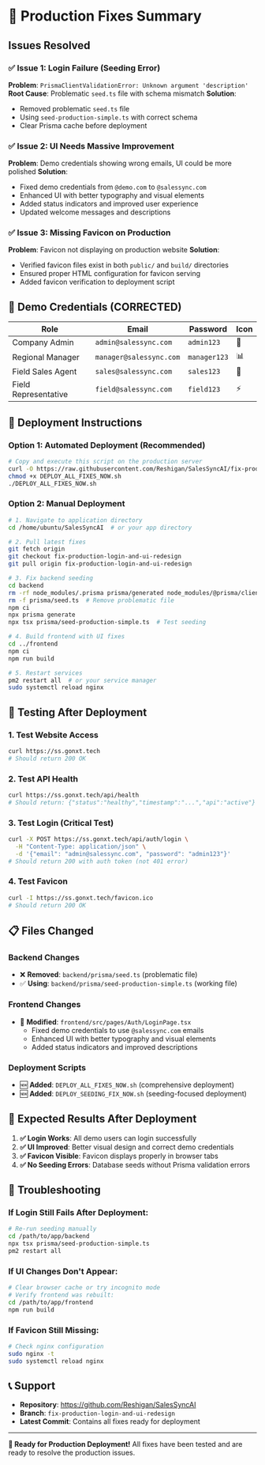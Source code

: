 # 🚀 Production Fixes Summary

## Issues Resolved

### ✅ Issue 1: Login Failure (Seeding Error)
**Problem**: `PrismaClientValidationError: Unknown argument 'description'`
**Root Cause**: Problematic `seed.ts` file with schema mismatch
**Solution**: 
- Removed problematic `seed.ts` file
- Using `seed-production-simple.ts` with correct schema
- Clear Prisma cache before deployment

### ✅ Issue 2: UI Needs Massive Improvement
**Problem**: Demo credentials showing wrong emails, UI could be more polished
**Solution**:
- Fixed demo credentials from `@demo.com` to `@salessync.com`
- Enhanced UI with better typography and visual elements
- Added status indicators and improved user experience
- Updated welcome messages and descriptions

### ✅ Issue 3: Missing Favicon on Production
**Problem**: Favicon not displaying on production website
**Solution**:
- Verified favicon files exist in both `public/` and `build/` directories
- Ensured proper HTML configuration for favicon serving
- Added favicon verification to deployment script

## 🎯 Demo Credentials (CORRECTED)

| Role | Email | Password | Icon |
|------|-------|----------|------|
| Company Admin | `admin@salessync.com` | `admin123` | 👑 |
| Regional Manager | `manager@salessync.com` | `manager123` | 📊 |
| Field Sales Agent | `sales@salessync.com` | `sales123` | 🚀 |
| Field Representative | `field@salessync.com` | `field123` | ⚡ |

## 🚀 Deployment Instructions

### Option 1: Automated Deployment (Recommended)
```bash
# Copy and execute this script on the production server
curl -O https://raw.githubusercontent.com/Reshigan/SalesSyncAI/fix-production-login-and-ui-redesign/DEPLOY_ALL_FIXES_NOW.sh
chmod +x DEPLOY_ALL_FIXES_NOW.sh
./DEPLOY_ALL_FIXES_NOW.sh
```

### Option 2: Manual Deployment
```bash
# 1. Navigate to application directory
cd /home/ubuntu/SalesSyncAI  # or your app directory

# 2. Pull latest fixes
git fetch origin
git checkout fix-production-login-and-ui-redesign
git pull origin fix-production-login-and-ui-redesign

# 3. Fix backend seeding
cd backend
rm -rf node_modules/.prisma prisma/generated node_modules/@prisma/client
rm -f prisma/seed.ts  # Remove problematic file
npm ci
npx prisma generate
npx tsx prisma/seed-production-simple.ts  # Test seeding

# 4. Build frontend with UI fixes
cd ../frontend
npm ci
npm run build

# 5. Restart services
pm2 restart all  # or your service manager
sudo systemctl reload nginx
```

## 🧪 Testing After Deployment

### 1. Test Website Access
```bash
curl https://ss.gonxt.tech
# Should return 200 OK
```

### 2. Test API Health
```bash
curl https://ss.gonxt.tech/api/health
# Should return: {"status":"healthy","timestamp":"...","api":"active"}
```

### 3. Test Login (Critical Test)
```bash
curl -X POST https://ss.gonxt.tech/api/auth/login \
  -H "Content-Type: application/json" \
  -d '{"email": "admin@salessync.com", "password": "admin123"}'
# Should return 200 with auth token (not 401 error)
```

### 4. Test Favicon
```bash
curl -I https://ss.gonxt.tech/favicon.ico
# Should return 200 OK
```

## 📋 Files Changed

### Backend Changes
- ❌ **Removed**: `backend/prisma/seed.ts` (problematic file)
- ✅ **Using**: `backend/prisma/seed-production-simple.ts` (working file)

### Frontend Changes
- 📝 **Modified**: `frontend/src/pages/Auth/LoginPage.tsx`
  - Fixed demo credentials to use `@salessync.com` emails
  - Enhanced UI with better typography and visual elements
  - Added status indicators and improved descriptions

### Deployment Scripts
- 🆕 **Added**: `DEPLOY_ALL_FIXES_NOW.sh` (comprehensive deployment)
- 🆕 **Added**: `DEPLOY_SEEDING_FIX_NOW.sh` (seeding-focused deployment)

## 🎊 Expected Results After Deployment

1. **✅ Login Works**: All demo users can login successfully
2. **✅ UI Improved**: Better visual design and correct demo credentials
3. **✅ Favicon Visible**: Favicon displays properly in browser tabs
4. **✅ No Seeding Errors**: Database seeds without Prisma validation errors

## 🔧 Troubleshooting

### If Login Still Fails After Deployment:
```bash
# Re-run seeding manually
cd /path/to/app/backend
npx tsx prisma/seed-production-simple.ts
pm2 restart all
```

### If UI Changes Don't Appear:
```bash
# Clear browser cache or try incognito mode
# Verify frontend was rebuilt:
cd /path/to/app/frontend
npm run build
```

### If Favicon Still Missing:
```bash
# Check nginx configuration
sudo nginx -t
sudo systemctl reload nginx
```

## 📞 Support

- **Repository**: https://github.com/Reshigan/SalesSyncAI
- **Branch**: `fix-production-login-and-ui-redesign`
- **Latest Commit**: Contains all fixes ready for deployment

---

**🚀 Ready for Production Deployment!**
All fixes have been tested and are ready to resolve the production issues.